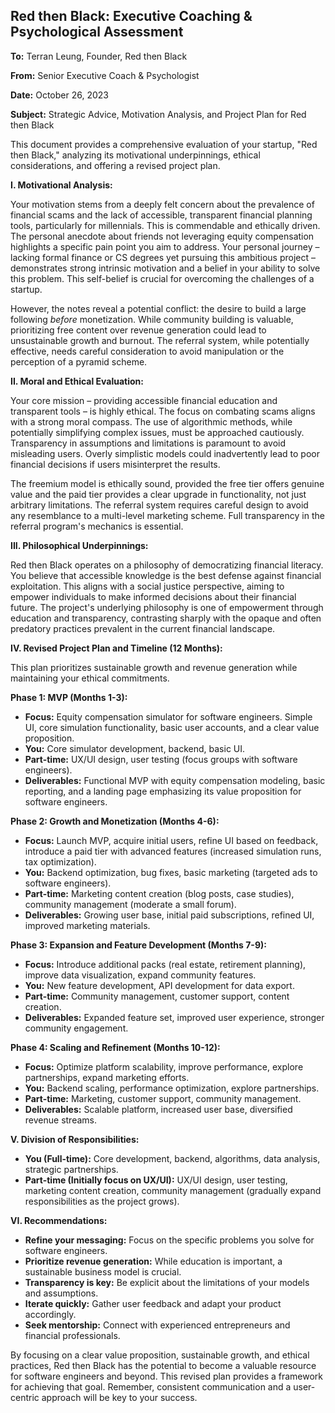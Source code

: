 ## Red then Black: Executive Coaching & Psychological Assessment

**To:** Terran Leung, Founder, Red then Black

**From:** Senior Executive Coach & Psychologist

**Date:** October 26, 2023

**Subject:** Strategic Advice, Motivation Analysis, and Project Plan for Red then Black

This document provides a comprehensive evaluation of your startup, "Red then Black," analyzing its motivational underpinnings, ethical considerations, and offering a revised project plan.

**I.  Motivational Analysis:**

Your motivation stems from a deeply felt concern about the prevalence of financial scams and the lack of accessible, transparent financial planning tools, particularly for millennials.  This is commendable and ethically driven.  The personal anecdote about friends not leveraging equity compensation highlights a specific pain point you aim to address. Your personal journey – lacking formal finance or CS degrees yet pursuing this ambitious project – demonstrates strong intrinsic motivation and a belief in your ability to solve this problem.  This self-belief is crucial for overcoming the challenges of a startup.

However, the notes reveal a potential conflict: the desire to build a large following *before* monetization. While community building is valuable, prioritizing free content over revenue generation could lead to unsustainable growth and burnout.  The referral system, while potentially effective, needs careful consideration to avoid manipulation or the perception of a pyramid scheme.

**II. Moral and Ethical Evaluation:**

Your core mission – providing accessible financial education and transparent tools – is highly ethical.  The focus on combating scams aligns with a strong moral compass.  The use of algorithmic methods, while potentially simplifying complex issues, must be approached cautiously.  Transparency in assumptions and limitations is paramount to avoid misleading users.  Overly simplistic models could inadvertently lead to poor financial decisions if users misinterpret the results.

The freemium model is ethically sound, provided the free tier offers genuine value and the paid tier provides a clear upgrade in functionality, not just arbitrary limitations.  The referral system requires careful design to avoid any resemblance to a multi-level marketing scheme.  Full transparency in the referral program's mechanics is essential.

**III. Philosophical Underpinnings:**

Red then Black operates on a philosophy of democratizing financial literacy.  You believe that accessible knowledge is the best defense against financial exploitation.  This aligns with a social justice perspective, aiming to empower individuals to make informed decisions about their financial future.  The project's underlying philosophy is one of empowerment through education and transparency, contrasting sharply with the opaque and often predatory practices prevalent in the current financial landscape.

**IV. Revised Project Plan and Timeline (12 Months):**

This plan prioritizes sustainable growth and revenue generation while maintaining your ethical commitments.

**Phase 1: MVP (Months 1-3):**

* **Focus:**  Equity compensation simulator for software engineers.  Simple UI, core simulation functionality, basic user accounts, and a clear value proposition.
* **You:**  Core simulator development, backend, basic UI.
* **Part-time:**  UX/UI design, user testing (focus groups with software engineers).
* **Deliverables:**  Functional MVP with equity compensation modeling, basic reporting, and a landing page emphasizing its value proposition for software engineers.

**Phase 2:  Growth and Monetization (Months 4-6):**

* **Focus:**  Launch MVP, acquire initial users, refine UI based on feedback, introduce a paid tier with advanced features (increased simulation runs, tax optimization).
* **You:**  Backend optimization, bug fixes, basic marketing (targeted ads to software engineers).
* **Part-time:**  Marketing content creation (blog posts, case studies), community management (moderate a small forum).
* **Deliverables:**  Growing user base, initial paid subscriptions, refined UI, improved marketing materials.

**Phase 3: Expansion and Feature Development (Months 7-9):**

* **Focus:**  Introduce additional packs (real estate, retirement planning), improve data visualization, expand community features.
* **You:**  New feature development, API development for data export.
* **Part-time:**  Community management, customer support, content creation.
* **Deliverables:**  Expanded feature set, improved user experience, stronger community engagement.

**Phase 4: Scaling and Refinement (Months 10-12):**

* **Focus:**  Optimize platform scalability, improve performance, explore partnerships, expand marketing efforts.
* **You:**  Backend scaling, performance optimization, explore partnerships.
* **Part-time:**  Marketing, customer support, community management.
* **Deliverables:**  Scalable platform, increased user base, diversified revenue streams.

**V. Division of Responsibilities:**

* **You (Full-time):**  Core development, backend, algorithms, data analysis, strategic partnerships.
* **Part-time (Initially focus on UX/UI):**  UX/UI design, user testing, marketing content creation, community management (gradually expand responsibilities as the project grows).

**VI.  Recommendations:**

* **Refine your messaging:**  Focus on the specific problems you solve for software engineers.
* **Prioritize revenue generation:**  While education is important, a sustainable business model is crucial.
* **Transparency is key:**  Be explicit about the limitations of your models and assumptions.
* **Iterate quickly:**  Gather user feedback and adapt your product accordingly.
* **Seek mentorship:**  Connect with experienced entrepreneurs and financial professionals.

By focusing on a clear value proposition, sustainable growth, and ethical practices, Red then Black has the potential to become a valuable resource for software engineers and beyond.  This revised plan provides a framework for achieving that goal.  Remember, consistent communication and a user-centric approach will be key to your success.
